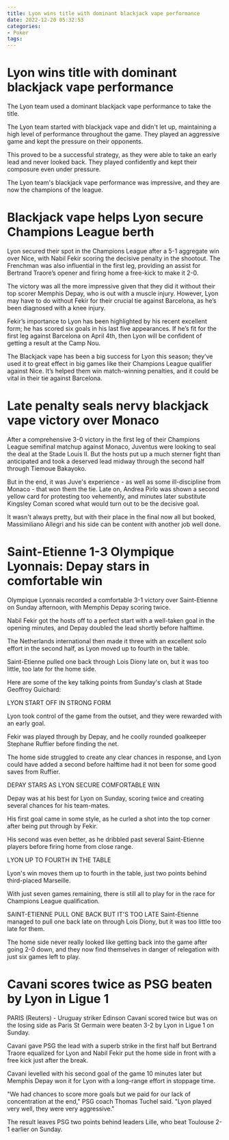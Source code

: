 ```yaml
---
title: Lyon wins title with dominant blackjack vape performance
date: 2022-12-20 05:32:53
categories:
- Poker
tags:
---
```



#  Lyon wins title with dominant blackjack vape performance

The Lyon team used a dominant blackjack vape performance to take the title.

The Lyon team started with blackjack vape and didn't let up, maintaining a high level of performance throughout the game. They played an aggressive game and kept the pressure on their opponents.

This proved to be a successful strategy, as they were able to take an early lead and never looked back. They played confidently and kept their composure even under pressure.

The Lyon team's blackjack vape performance was impressive, and they are now the champions of the league.

#  Blackjack vape helps Lyon secure Champions League berth

Lyon secured their spot in the Champions League after a 5-1 aggregate win over Nice, with Nabil Fekir scoring the decisive penalty in the shootout. The Frenchman was also influential in the first leg, providing an assist for Bertrand Traore’s opener and firing home a free-kick to make it 2-0.

The victory was all the more impressive given that they did it without their top scorer Memphis Depay, who is out with a muscle injury. However, Lyon may have to do without Fekir for their crucial tie against Barcelona, as he’s been diagnosed with a knee injury.

Fekir’s importance to Lyon has been highlighted by his recent excellent form; he has scored six goals in his last five appearances. If he’s fit for the first leg against Barcelona on April 4th, then Lyon will be confident of getting a result at the Camp Nou.

The Blackjack vape has been a big success for Lyon this season; they’ve used it to great effect in big games like their Champions League qualifier against Nice. It’s helped them win match-winning penalties, and it could be vital in their tie against Barcelona.

#  Late penalty seals nervy blackjack vape victory over Monaco

After a comprehensive 3-0 victory in the first leg of their Champions League semifinal matchup against Monaco, Juventus were looking to seal the deal at the Stade Louis II. But the hosts put up a much sterner fight than anticipated and took a deserved lead midway through the second half through Tiemoue Bakayoko.

But in the end, it was Juve's experience - as well as some ill-discipline from Monaco - that won them the tie. Late on, Andrea Pirlo was shown a second yellow card for protesting too vehemently, and minutes later substitute Kingsley Coman scored what would turn out to be the decisive goal.

It wasn't always pretty, but with their place in the final now all but booked, Massimiliano Allegri and his side can be content with another job well done.

#  Saint-Etienne 1-3 Olympique Lyonnais: Depay stars in comfortable win 

Olympique Lyonnais recorded a comfortable 3-1 victory over Saint-Etienne on Sunday afternoon, with Memphis Depay scoring twice.

Nabil Fekir got the hosts off to a perfect start with a well-taken goal in the opening minutes, and Depay doubled the lead shortly before halftime.

The Netherlands international then made it three with an excellent solo effort in the second half, as Lyon moved up to fourth in the table.

Saint-Etienne pulled one back through Lois Diony late on, but it was too little, too late for the home side.

Here are some of the key talking points from Sunday's clash at Stade Geoffroy Guichard: 

LYON START OFF IN STRONG FORM 

Lyon took control of the game from the outset, and they were rewarded with an early goal. 

Fekir was played through by Depay, and he coolly rounded goalkeeper Stephane Ruffier before finding the net. 

The home side struggled to create any clear chances in response, and Lyon could have added a second before halftime had it not been for some good saves from Ruffier. 

DEPAY STARS AS LYON SECURE COMFORTABLE WIN 

Depay was at his best for Lyon on Sunday, scoring twice and creating several chances for his team-mates. 

His first goal came in some style, as he curled a shot into the top corner after being put through by Fekir. 

His second was even better, as he dribbled past several Saint-Etienne players before firing home from close range. 

LYON UP TO FOURTH IN THE TABLE 

Lyon's win moves them up to fourth in the table, just two points behind third-placed Marseille. 

With just seven games remaining, there is still all to play for in the race for Champions League qualification. 

SAINT-ETIENNE PULL ONE BACK BUT IT'S TOO LATE 
Saint-Etienne managed to pull one back late on through Lois Diony, but it was too little too late for them. 

The home side never really looked like getting back into the game after going 2-0 down, and they now find themselves in danger of relegation with just six games left to play.

#  Cavani scores twice as PSG beaten by Lyon in Ligue 1

PARIS (Reuters) - Uruguay striker Edinson Cavani scored twice but was on the losing side as Paris St Germain were beaten 3-2 by Lyon in Ligue 1 on Sunday.

Cavani gave PSG the lead with a superb strike in the first half but Bertrand Traore equalized for Lyon and Nabil Fekir put the home side in front with a free kick just after the break.

Cavani levelled with his second goal of the game 10 minutes later but Memphis Depay won it for Lyon with a long-range effort in stoppage time.

"We had chances to score more goals but we paid for our lack of concentration at the end," PSG coach Thomas Tuchel said. "Lyon played very well, they were very aggressive."

The result leaves PSG two points behind leaders Lille, who beat Toulouse 2-1 earlier on Sunday.